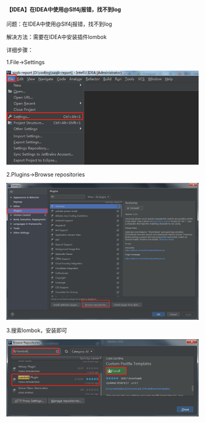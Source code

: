 #### 【IDEA】在IDEA中使用@Slf4j报错，找不到log

问题：在IDEA中使用@Slf4j报错，找不到log

解决方法：需要在IDEA中安装插件lombok

详细步骤：

1.File->Settings

![Image](./img/@Slf4j-1.png)

2.Plugins->Browse repositories

![Image](./img/@Slf4j-2.png)

3.搜索lombok，安装即可

![Image](./img/@Slf4j-3.png)
